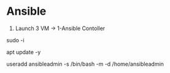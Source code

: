# Ansible
1. Launch 3 VM -> 1-Ansible Contoller
   
sudo -i

apt update -y 

useradd ansibleadmin -s /bin/bash -m -d /home/ansibleadmin 
